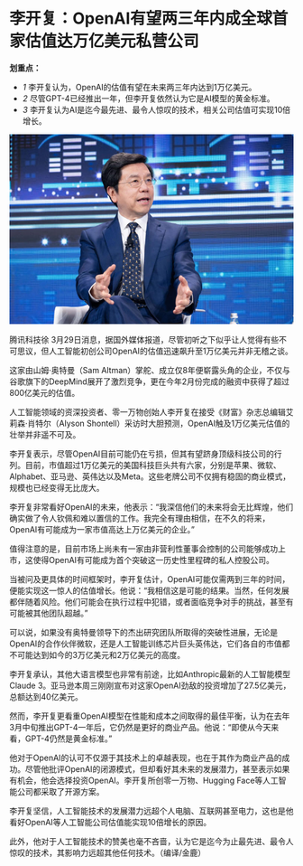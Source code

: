 # 李开复：OpenAI有望两三年内成全球首家估值达万亿美元私营公司

**划重点：**

  * _1_ 李开复认为，OpenAI的估值有望在未来两三年内达到1万亿美元。
  * _2_ 尽管GPT-4已经推出一年，但李开复依然认为它是AI模型的黄金标准。
  * _3_ 李开复认为AI是迄今最先进、最令人惊叹的技术，相关公司估值可实现10倍增长。

![82bca74e7b96d2d6ab24965bed10d59a.jpg](https://raw.githubusercontent.com/qqhsx/qqnews_image/main/2024/03/29/李开复：OpenAI有望两三年内成全球首家估值达万亿美元私营公司/82bca74e7b96d2d6ab24965bed10d59a.jpg)

腾讯科技徐 3月29日消息，据国外媒体报道，尽管初听之下似乎让人觉得有些不可思议，但人工智能初创公司OpenAI的估值迅速飙升至1万亿美元并非无稽之谈。

这家由山姆·奥特曼（Sam
Altman）掌舵、成立仅8年便崭露头角的企业，不仅与谷歌旗下的DeepMind展开了激烈竞争，更在今年2月份完成的融资中获得了超过800亿美元的估值。

人工智能领域的资深投资者、零一万物创始人李开复在接受《财富》杂志总编辑艾莉森·肖特尔（Alyson
Shontell）采访时大胆预测，OpenAI触及1万亿美元估值的壮举并非遥不可及。

李开复表示，尽管OpenAI目前可能仍在亏损，但其有望跻身顶级科技公司的行列。目前，市值超过1万亿美元的美国科技巨头共有六家，分别是苹果、微软、Alphabet、亚马逊、英伟达以及Meta。这些老牌公司不仅拥有稳固的商业模式，规模也已经变得无比庞大。

李开复非常看好OpenAI的未来，他表示：“我深信他们的未来将会无比辉煌，他们确实做了令人钦佩和难以置信的工作。我完全有理由相信，在不久的将来，OpenAI有可能成为一家市值高达上万亿美元的企业。”

值得注意的是，目前市场上尚未有一家由非营利性董事会控制的公司能够成功上市，这使得OpenAI有可能成为首个突破这一历史性里程碑的私人控股公司。

当被问及更具体的时间框架时，李开复估计，OpenAI可能仅需两到三年的时间，便能实现这一惊人的估值增长。他说：“我相信这是可能的结果。当然，任何发展都伴随着风险。他们可能会在执行过程中犯错，或者面临竞争对手的挑战，甚至有可能被其他团队超越。”

可以说，如果没有奥特曼领导下的杰出研究团队所取得的突破性进展，无论是OpenAI的合作伙伴微软，还是人工智能训练芯片巨头英伟达，它们各自的市值都不可能达到如今的3万亿美元和2万亿美元的高度。

李开复承认，其他大语言模型也非常有前途，比如Anthropic最新的人工智能模型Claude
3。亚马逊本周三刚刚宣布对这家OpenAI劲敌的投资增加了27.5亿美元，总额达到40亿美元。

然而，李开复更看重OpenAI模型在性能和成本之间取得的最佳平衡，认为在去年3月中旬推出GPT-4一年后，它仍然是更好的商业产品。他说：“即使从今天来看，GPT-4仍然是黄金标准。”

他对于OpenAI的认可不仅源于其技术上的卓越表现，也在于其作为商业产品的成功。尽管他批评OpenAI的闭源模式，但却看好其未来的发展潜力，甚至表示如果有机会，他会选择投资OpenAI。李开复所创零一万物、Hugging
Face等人工智能公司都采取了开源方案。

李开复坚信，人工智能技术的发展潜力远超个人电脑、互联网甚至电力，这也是他看好OpenAI等人工智能公司估值能实现10倍增长的原因。

此外，他对于人工智能技术的赞美也毫不吝啬，认为它是迄今为止最先进、最令人惊叹的技术，其影响力远超其他任何技术。（编译/金鹿）

